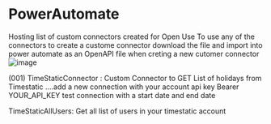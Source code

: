 # PowerAutomate
Hosting list of custom connectors created for Open Use 
To use any of the connectors to create a custome connector  download the file and import into power automate as an OpenAPI file when creting a new cutomer connector 
![image](https://github.com/GeeksDam/PowerAutomate/assets/98710158/4e084eea-0617-4170-a3b2-73d42fe94b44)

(001) TimeStaticConnector : Custom Connector to GET List of holidays from Timestatic ....add a new connection with your account api key Bearer YOUR_API_KEY test connection with a start date and end date 

TimeStaticAllUsers: Get all list of users in your timestatic account
